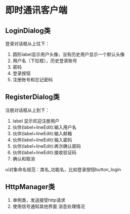 # 即时通讯客户端

## LoginDialog类
登录对话框从上往下：
1. 圆形label显示用户头像，没有历史用户显示一个默认头像
2. 用户名（下拉框），历史登录账号
3. 密码
4. 登录按钮
5. 注册账号和忘记密码

## RegisterDialog类
注册对话框从上到下：
1. label 显示欢迎注册用户
2. 伙伴(label+lineEdit):输入用户名
3. 伙伴(label+lineEdit):输入邮箱
4. 伙伴(label+lineEdit):输入密码
5. 伙伴(label+lineEdit):再次确认密码
6. 伙伴(label+lineEdit):接收验证码
7. 确认和取消

ui对象命名规范：类名_功能名，比如登录按钮button_login

## HttpManager类
1. 单例类，发送接受http请求
2. 使用信号通知其他界面 消息处理情况